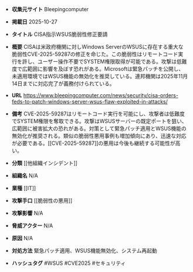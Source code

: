 - **収集元サイト**
Bleepingcomputer

- **掲載日**
2025-10-27

- **タイトル**
CISA指示WSUS脆弱性修正要請

- **概要**
CISAは米政府機関に対しWindows ServerのWSUSに存在する重大な脆弱性CVE-2025-59287の修正を命じた。この脆弱性はリモートコード実行を許し、ユーザー操作不要でSYSTEM権限取得が可能である。攻撃は低難度で広範囲に影響を及ぼす恐れがある。Microsoftは緊急パッチを公開し、未適用環境ではWSUS機能の無効化を推奨している。連邦機関は2025年11月14日までに対応完了が義務付けられている。

- **URL**
https://www.bleepingcomputer.com/news/security/cisa-orders-feds-to-patch-windows-server-wsus-flaw-exploited-in-attacks/

- **備考**
CVE-2025-59287はリモートコード実行を可能にし、攻撃者は低難度でSYSTEM権限を奪取できる。攻撃はWSUSサーバーの既定ポートを狙い、広範囲に被害拡大の恐れがある。対策として緊急パッチ適用とWSUS機能の無効化が推奨される。類似の脆弱性悪用事例も増加傾向にあり、迅速な対応が必要である。[[CVE-2025-59287]]の悪用は今後も継続する可能性が高い。

- **分類**
[[他組織インシデント]]

- **組織名**
N/A

- **業種**
[[IT]]

- **攻撃手口**
[[脆弱性の悪用]]

- **攻撃影響**
N/A

- **脅威アクター**
N/A

- **原因**
N/A

- **対処方法**
緊急パッチ適用、WSUS機能無効化、システム再起動

- **ハッシュタグ**
#WSUS #CVE2025 #セキュリティ
